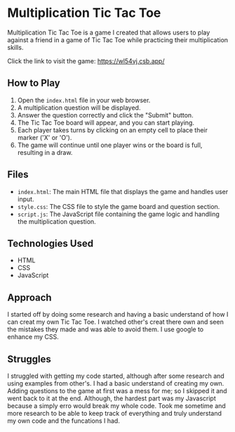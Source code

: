 # Multiplication Tic Tac Toe


Multiplication Tic Tac Toe is a game I created that allows users to play against a friend in a game of Tic Tac Toe while practicing their multiplication skills.

Click the link to visit the game:
https://wl54vj.csb.app/

## How to Play

1. Open the `index.html` file in your web browser.
2. A multiplication question will be displayed.
3. Answer the question correctly and click the "Submit" button.
4. The Tic Tac Toe board will appear, and you can start playing.
5. Each player takes turns by clicking on an empty cell to place their marker ('X' or 'O').
6. The game will continue until one player wins or the board is full, resulting in a draw.

## Files

- `index.html`: The main HTML file that displays the game and handles user input.
- `style.css`: The CSS file to style the game board and question section.
- `script.js`: The JavaScript file containing the game logic and handling the multiplication question.

## Technologies Used

- HTML
- CSS
- JavaScript


## Approach
I started off by doing some research and having a basic understand of how I can creat my own Tic Tac Toe. I watched other's creat there own and seen the mistakes they made and was able to avoid them. I use google to enhance my CSS.



## Struggles
I struggled with getting my code started, although after some research and using examples from other's. I had a basic understand of creating my own. Adding questions to the game at first was a mess for me; so I skipped it and went back to it at the end. Although, the hardest part was my Javascript because a simply erro would break my whole code. Took me sometime and more research to be able to keep track of everything and truly understand my own code and the funcations I had.